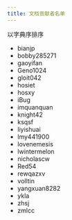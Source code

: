 ```yaml
---
title: 文档贡献者名单
---
```


以字典序排序

-   bianjp
-   bobby285271
-   gaoyifan
-   Geno1024
-   gloit042
-   hosiet
-   hosxy
-   iBug
-   imquanquan
-   knight42
-   ksqsf
-   liyishuai
-   lmy441900
-   lovenemesis
-   lwintermelon
-   nicholascw
-   Red54
-   rewqazxv
-   volltin
-   yangxuan8282
-   ykla
-   zhsj
-   zmlcc
